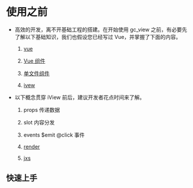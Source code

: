 # 使用之前

- 高效的开发，离不开基础工程的搭建。在开始使用 gc_view 之前，有必要先了解以下基础知识，我们也假设您已经写过 Vue，并掌握了下面的内容。

  1. [vue](https://cn.vuejs.org/)

  2. [Vue 组件](https://cn.vuejs.org/v2/guide/components-registration.html)

  3. [单文件组件](https://cn.vuejs.org/v2/guide/single-file-components.html)

  4. [ivew](https://www.iviewui.com/docs/guide/start)

- 以下概念贯穿 iView 前后，建议开发者花点时间来了解。

  1. props 传递数据

  2. slot 内容分发

  3. events $emit @click 事件

  4. [render](https://cn.vuejs.org/v2/api/#render)

  5. [jxs](https://cn.vuejs.org/v2/guide/render-function.html#ad)

## 快速上手
